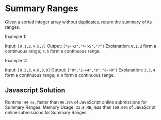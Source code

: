 # Summary Ranges

Given a sorted integer array without duplicates, return the summary of its ranges.

Example 1:

Input:  `[0,1,2,4,5,7]`
Output: `["0->2","4->5","7"]`
Explanation: `0,1,2` form a continuous range; `4,5` form a continuous range.

Example 2:

Input:  `[0,2,3,4,6,8,9]`
Output: `["0","2->4","6","8->9"]`
Explanation: `2,3,4` form a continuous range; `8,9` form a continuous range.

## Javascript Solution

Runtime: `44 ms`, faster than `96.26%` of JavaScript online submissions for Summary Ranges.
Memory Usage: `33.8 MB`, less than `100.00%` of JavaScript online submissions for Summary Ranges.
